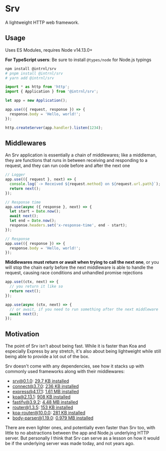 # Srv

A lightweight HTTP web framework.

## Usage

Uses ES Modules, requires Node v14.13.0+

**For TypeScript users**: Be sure to install `@types/node` for Node.js typings

```sh
npm install @intrnl/srv
# pnpm install @intrnl/srv
# yarn add @intrnl/srv
```

```js
import * as http from 'http';
import { Application } from '@intrnl/srv';

let app = new Application();

app.use(({ request, response }) => {
  response.body = 'Hello, world!';
});

http.createServer(app.handler).listen(1234);
```

## Middlewares

An Srv application is essentially a chain of middlewares; like a middleman, they
are functions that runs in between receiving and responding to a request, and
they can run code before and after the next one

```js
// Logger
app.use(({ request }, next) => {
  console.log(`-> Received ${request.method} on ${request.url.path}`);
  return next();
});

// Response time
app.use(async ({ response }, next) => {
  let start = Date.now();
  await next();
  let end = Date.now();
  response.headers.set('x-response-time', end - start);
});

// Response
app.use(({ response }) => {
  response.body = 'Hello, world!';
});
```

**Middlewares must return or await when trying to call the next one**, or you
will stop the chain early before the next middleware is able to handle the
request, causing race conditions and unhandled promise rejections

```js
app.use((ctx, next) => {
  // you return it like so
  return next();
});

app.use(async (ctx, next) => {
  // or await, if you need to run something after the next middleware
  await next();
});
```

## Motivation

The point of Srv isn't about being fast. While it is faster than Koa and
especially Express by any stretch, it's also about being lightweight while
still being able to provide a lot out of the box.

Srv doesn't come with any dependencies, see how it stacks up with commonly used
frameworks along with their middlewares:

- srv@0.1.0: [29.7 KB installed](https://packagephobia.com/result?p=@intrnl/srv@0.1.0)
- connect@3.7.0: [236 KB installed](https://packagephobia.com/result?p=connect@3.7.0)
- express@4.17.1: [1.61 MB installed](https://packagephobia.com/result?p=express@4.17.1)
- koa@2.13.1: [908 KB installed](https://packagephobia.com/result?p=koa@2.13.1)
- fastify@3.9.2: [4.48 MB installed](https://packagephobia.com/result?p=fastify@3.9.2)
- router@1.3.5: [153 KB installed](https://packagephobia.com/result?p=router@1.3.5)
- koa-router@10.0.0: [281 KB installed](https://packagephobia.com/result?p=koa-router@10.0.0)
- body-parser@1.19.0: [0.979 MB installed](https://packagephobia.com/result?p=body-parser@1.19.0)

There are even lighter ones, and potentially even faster than Srv too, with
little to no abstractions between the app and Node.js underlying HTTP server.
But personally I think that Srv can serve as a lesson on how it would be if the
underlying server was made today, and not years ago.
